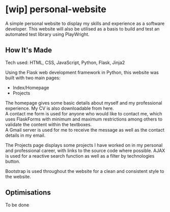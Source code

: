 # [wip] personal-website

A simple personal website to display my skills and experience as a software developer. This website will also be utilised as a basis to build and test an automated test library using PlayWright.

## How It's Made
Tech used: HTML, CSS, JavaScript, Python, Flask, Jinja2

Using the Flask web development framework in Python, this website was built with two main pages:
- Index/Homepage
- Projects

The homepage gives some basic details about myself and my professional experience. My CV is also downloadable from here.  
A contact me form is used for anyone who would like to contact me, which uses FlaskForms with minimum and maximum restrictions among others to validate the content within the textboxes.  
A Gmail server is used for me to receive the message as well as the contact details in my email.

The Projects page displays some projects I have worked on in my personal and professional career, with links to the source code where possible. AJAX is used for a reactive search function as well as a filter by technologies button.

Bootstrap is used throughout the website for a clean and consistent style to the website.

## Optimisations

To be done 

